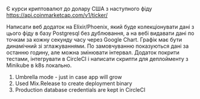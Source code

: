 Є курси криптовалют до долару CША з наступного фіду https://api.coinmarketcap.com/v1/ticker/


Написати веб додаток на Elixir/Phoenix, який буде колекціонувати дані з цього фіду в базу Postgresql без дублювання, а на вебі видавати дані по точкам за кожну секунду часу через Google Chart. Графік має бути динамічний зі зглажуваннями. По замовчуванню показуються дані за останню годину, але можна змінювати інтервал. Додаток покрити тестами, інтегрувати в CircleCI і написати скрипти для деплойменту з Minikube в k8s локально.

1. Umbrella mode - just in case app will grow
2. Used Mix.Release to create deployment binary
3. Production database credentials are kept in CircleCI

